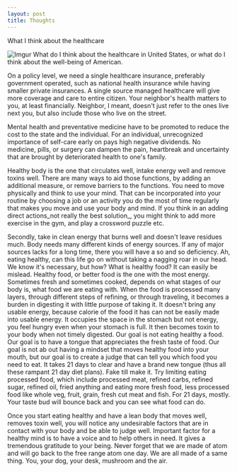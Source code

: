 ```yaml
---
layout: post
title: Thoughts
---
```

What I think about the healthcare


![Imgur](https://i.imgur.com/i6uBZyD.jpg)
What do I think about the healthcare in United States, or what do I think about the well-being of American.

On a policy level, we need a single healthcare insurance, preferably government operated, such as national health insurance while having smaller private insurances. A single source managed healthcare will give more coverage and care to entire citizen. Your neighbor's health matters to you, at least  financially. Neighbor, I meant, doesn't just refer to the ones live next you, but also include those who live on the street.


Mental health and preventative medicine have to be promoted to reduce the cost to the state and the individual. For an individual, unrecognized importance of self-care early on pays high negative dividends. No medicine, pills, or surgery can dampen the pain, heartbreak and uncertainty that are brought by deteriorated health to one's family. 

Healthy body is the one that circulates well, intake energy well and remove toxins well. There are many ways to aid those functions, by adding an additional measure, or remove barriers to the functions. You need to move physically and think to use your mind. That can be incorporated into your routine by choosing a job or an activity you do the most of time regularly that makes you move and use your body and mind. If you think in an adding direct actions_not really the best solution_, you might think to add more exercise in the gym, and play a crossword puzzle etc. 

Secondly, take in clean energy that burns well and doesn't leave residues much. Body needs many different kinds of energy sources. If any of major sources lacks for a long time, there you will have a so and so deficiency. Ah, eating healthy, can this life go on without taking a nagging roar in our head. We know it's necessary, but how? What is healthy food? It can easily be mislead. Healthy food,  or better food is the one with the most energy. Sometimes fresh and sometimes cooked, depends on what stages of our body is, what food we are eating with.  When the food is processed many layers, through different steps of refining, or through traveling, it becomes a burden in digesting it with little purpose of taking it. It doesn't bring any usable energy, because calorie of the food it has can not be easily made into usable energy. It occupies the space in the stomach but not energy, you feel hungry even when your stomach is full. It then becomes toxin to your body when not timely digested. Our goal is not eating healthy a food. Our goal is to have a tongue that appreciates the fresh taste of food. Our goal is not ab out having a mindset that moves healthy food into your mouth, but our goal is to create a judge that can tell you which food you need to eat. It takes 21 days to clear and have a brand new tongue (thus all these rampant 21 day diet plans). Fake till make it. Try limiting eating processed food, which include processed meat, refined carbs, refined sugar, refined oil, fried anything and eating more fresh food, less processed food like whole veg, fruit, grain, fresh cut meat and fish. For 21 days, mostly. Your taste bud will bounce back and you can see what food can do.

Once you start eating healthy and have a lean body that moves well, removes toxin well, you will notice any undesirable factors that are in contact with your body and be able to judge well. Important factor for a healthy mind is to have a voice and to help others in need. It gives a tremendous gratitude to your being. Never forget that we are made of atom and will go back to the free range atom one day.  We are all made of a same thing. You, your dog, your desk, mushroom and the air.
